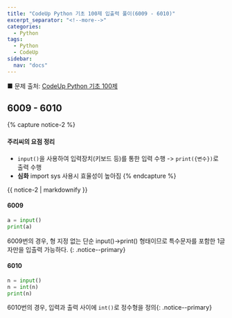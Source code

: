```yaml
---
title: "CodeUp Python 기초 100제 입출력 풀이(6009 - 6010)"
excerpt_separator: "<!--more-->"
categories:
  - Python
tags:
  - Python
  - CodeUp
sidebar:
  nav: "docs"
---
```

■ 문제 출처: [CodeUp Python 기초 100제](https://codeup.kr/problemsetsol.php?psid=33)

## 6009 - 6010
{% capture notice-2 %}
#### 주리씨의 요점 정리
* `input()`을 사용하여 입력장치(키보드 등)를 통한 입력 수행 -> `print({변수})`로 출력 수행
* **심화** import sys 사용시 효율성이 높아짐
{% endcapture %}

<div class="notice">
  {{ notice-2 | markdownify }}
</div>

#### 6009
```python
a = input()
print(a)
```
6009번의 경우, 형 지정 없는 단순 input()->print() 형태이므로 특수문자를 포함한 1글자만을 입출력 가능하다. {: .notice--primary}

#### 6010
```python
n = input()
n = int(n)
print(n)
```
6010번의 경우, 입력과 출력 사이에 `int()`로 정수형을 정의{: .notice--primary}
